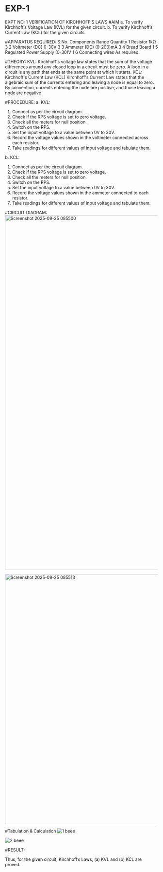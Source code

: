 # EXP-1
EXPT NO: 1	VERIFICATION OF KIRCHHOFF’S LAWS
#AIM
a.   To verify Kirchhoff’s Voltage Law (KVL) for the given circuit. 
b.   To verify Kirchhoff’s Current Law (KCL) for the given circuits.

#APPARATUS REQUIRED:
S.No.	Components	Range	Quantity
1	Resistor	1kΩ	3
2	Voltmeter (DC)	0-30V	3
3	Ammeter (DC)	(0-200)mA	3
4	Bread Board		1
5	Regulated Power Supply	(0-30)V	1
6	Connecting wires		As required

#THEORY:
KVL: Kirchhoff's voltage law states that the sum of the voltage differences around any closed loop in a circuit must be zero. A loop in a circuit is any path that ends at the same point at which it starts.
KCL:
Kirchhoff's Current Law (KCL) Kirchhoff's Current Law states that the algebraic sum of the currents entering and leaving a node is equal to zero. By convention, currents entering the node are positive, and those leaving a node are negative


#PROCEDURE:
a.   KVL:
1.   Connect as per the circuit diagram.
2.   Check if the RPS voltage is set to zero voltage.
3.   Check all the meters for null position.
4.   Switch on the RPS.
5.   Set the input voltage to a value between 0V to 30V.
6.   Record the voltage values shown in the voltmeter connected across each resistor.
7.   Take readings for different values of input voltage and tabulate them.


b.  KCL:
1.   Connect as per the circuit diagram.
2.   Check if the RPS voltage is set to zero voltage.
3.   Check all the meters for null position.
4.   Switch on the RPS.
5.   Set the input voltage to a value between 0V to 30V.
6.   Record the voltage values shown in the ammeter connected to each resistor.
7.   Take readings for different values of input voltage and tabulate them. 

#CIRCUIT DIAGRAM:
<img width="1654" height="1164" alt="Screenshot 2025-09-25 085500" src="https://github.com/user-attachments/assets/971ddacc-ab1b-44cb-8b11-0a2dc430fa53" />

<img width="1501" height="820" alt="Screenshot 2025-09-25 085513" src="https://github.com/user-attachments/assets/2220a0d3-ecd2-4f08-a773-fece8a50ebd2" />

#Tabulation & Calculation
![1 beee](https://github.com/user-attachments/assets/6beb7b6b-6465-45aa-a39f-0e4167d0dc55)

![2 beee](https://github.com/user-attachments/assets/7f06b085-64aa-4671-9a9c-8a6990797acf)


#RESULT:

Thus, for the given circuit, Kirchhoff’s Laws, (a) KVL and (b) KCL are proved.
